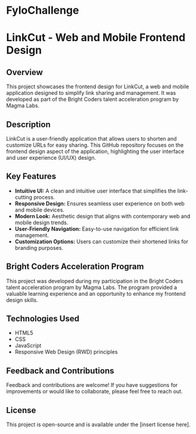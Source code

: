 # FyloChallenge

# LinkCut - Web and Mobile Frontend Design

## Overview
This project showcases the frontend design for LinkCut, a web and mobile application designed to simplify link sharing and management. It was developed as part of the Bright Coders talent acceleration program by Magma Labs.

## Description
LinkCut is a user-friendly application that allows users to shorten and customize URLs for easy sharing. This GitHub repository focuses on the frontend design aspect of the application, highlighting the user interface and user experience (UI/UX) design.

## Key Features
- **Intuitive UI:** A clean and intuitive user interface that simplifies the link-cutting process.
- **Responsive Design:** Ensures seamless user experience on both web and mobile devices.
- **Modern Look:** Aesthetic design that aligns with contemporary web and mobile design trends.
- **User-Friendly Navigation:** Easy-to-use navigation for efficient link management.
- **Customization Options:** Users can customize their shortened links for branding purposes.

## Bright Coders Acceleration Program
This project was developed during my participation in the Bright Coders talent acceleration program by Magma Labs. The program provided a valuable learning experience and an opportunity to enhance my frontend design skills.

## Technologies Used
- HTML5
- CSS
- JavaScript
- Responsive Web Design (RWD) principles

## Feedback and Contributions
Feedback and contributions are welcome! If you have suggestions for improvements or would like to collaborate, please feel free to reach out.

## License
This project is open-source and is available under the [insert license here].

